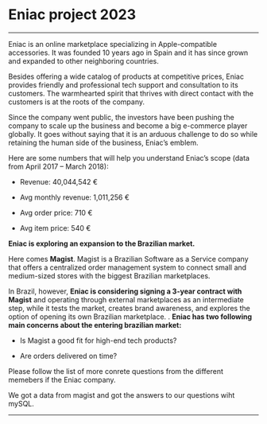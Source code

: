 # Eniac project 2023
---
Eniac is an online marketplace specializing in Apple-compatible accessories. It was founded 10 years ago in Spain and it has since grown and expanded to other neighboring countries.

Besides offering a wide catalog of products at competitive prices, Eniac provides friendly and professional tech support and consultation to its customers. The warmhearted spirit that thrives with direct contact with the customers is at the roots of the company.

Since the company went public, the investors have been pushing the company to scale up the business and become a big e-commerce player globally. It goes without saying that it is an arduous challenge to do so while retaining the human side of the business, Eniac’s emblem.

Here are some numbers that will help you understand Eniac’s scope (data from April 2017 – March 2018):

- Revenue: 40,044,542 €
* Avg monthly revenue: 1,011,256 €
+ Avg order price: 710 €
- Avg item price: 540 €

**Eniac is exploring an expansion to the Brazilian market.**

Here comes **Magist**. Magist is a Brazilian Software as a Service company that offers a centralized order management system to connect small and medium-sized stores with the biggest Brazilian marketplaces. 

In Brazil, however, **Eniac is considering signing a 3-year contract with Magist** and operating through external marketplaces as an intermediate step, while it tests the market, creates brand awareness, and explores the option of opening its own Brazilian marketplace.
.
**Eniac has two following main concerns about the entering brazilian market:**
- Is Magist a good fit for high-end tech products?
+ Are orders delivered on time?

Please follow the list of more conrete questions from the different memebers if the Eniac company.

We got a data from magist and got the answers to our questions wiht mySQL.

---
